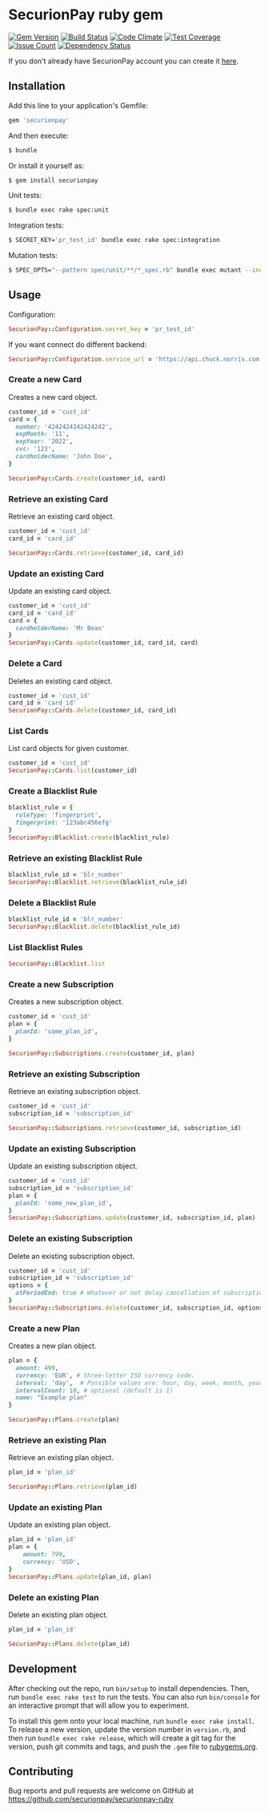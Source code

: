 # SecurionPay ruby gem

[![Gem Version](https://badge.fury.io/rb/securionpay.svg)](https://badge.fury.io/rb/securionpay)
[![Build Status](https://travis-ci.org/gwilczynski/securionpay-ruby.svg?branch=master)](https://travis-ci.org/gwilczynski/securionpay-ruby)
[![Code Climate](https://codeclimate.com/github/gwilczynski/securionpay-ruby/badges/gpa.svg)](https://codeclimate.com/github/gwilczynski/securionpay-ruby)
[![Test Coverage](https://codeclimate.com/github/gwilczynski/securionpay-ruby/badges/coverage.svg)](https://codeclimate.com/github/gwilczynski/securionpay-ruby/coverage)
[![Issue Count](https://codeclimate.com/github/gwilczynski/securionpay-ruby/badges/issue_count.svg)](https://codeclimate.com/github/gwilczynski/securionpay-ruby)
[![Dependency Status](https://gemnasium.com/badges/github.com/gwilczynski/securionpay-ruby.svg)](https://gemnasium.com/github.com/gwilczynski/securionpay-ruby)

If you don't already have SecurionPay account you can create it [here](https://securionpay.com/register).

## Installation

Add this line to your application's Gemfile:

```ruby
gem 'securionpay'
```

And then execute:

```bash
$ bundle
```

Or install it yourself as:

```bash
$ gem install securionpay
```

Unit tests:

```bash
$ bundle exec rake spec:unit
```

Integration tests:

```bash
$ SECRET_KEY='pr_test_id' bundle exec rake spec:integration
```

Mutation tests:

```bash
$ SPEC_OPTS="--pattern spec/unit/**/*_spec.rb" bundle exec mutant --include lib --require securionpay --use rspec SecurionPay*
```

## Usage

Configuration:

```ruby
SecurionPay::Configuration.secret_key = 'pr_test_id'
```

If you want connect do different backend:

```ruby
SecurionPay::Configuration.service_url = 'https://api.chuck.norris.com'
```

### Create a new Card
Creates a new card object.

```ruby
customer_id = 'cust_id'
card = {
  number: '4242424242424242',
  expMonth: '11',
  expYear: '2022',
  cvc: '123',
  cardholderName: 'John Doe',
}

SecurionPay::Cards.create(customer_id, card)
```

### Retrieve an existing Card

Retrieve an existing card object.

```ruby
customer_id = 'cust_id'
card_id = 'card_id'

SecurionPay::Cards.retrieve(customer_id, card_id)
```

### Update an existing Card

Update an existing card object.

```ruby
customer_id = 'cust_id'
card_id = 'card_id'
card = {
  cardholderName: 'Mr Bean'
}
SecurionPay::Cards.update(customer_id, card_id, card)
```

### Delete a Card

Deletes an existing card object.

```ruby
customer_id = 'cust_id'
card_id = 'card_id'
SecurionPay::Cards.delete(customer_id, card_id)
```

### List Cards

List card objects for given customer.

```ruby
customer_id = 'cust_id'
SecurionPay::Cards.list(customer_id)
```

### Create a Blacklist Rule

```ruby
blacklist_rule = {
  ruleType: 'fingerprint',
  fingerprint: '123abc456efg'
}
SecurionPay::Blacklist.create(blacklist_rule)
```

### Retrieve an existing Blacklist Rule

```ruby
blacklist_rule_id = 'blr_number'
SecurionPay::Blacklist.retrieve(blacklist_rule_id)
```

### Delete a Blacklist Rule

```ruby
blacklist_rule_id = 'blr_number'
SecurionPay::Blacklist.delete(blacklist_rule_id)
```

### List Blacklist Rules

```ruby
SecurionPay::Blacklist.list
```

### Create a new Subscription
Creates a new subscription object.

```ruby
customer_id = 'cust_id'
plan = {
  planId: 'some_plan_id',
}

SecurionPay::Subscriptions.create(customer_id, plan)
```

### Retrieve an existing Subscription

Retrieve an existing subscription object.

```ruby
customer_id = 'cust_id'
subscription_id = 'subscription_id'

SecurionPay::Subscriptions.retrieve(customer_id, subscription_id)
```

### Update an existing Subscription

Update an existing subscription object.

```ruby
customer_id = 'cust_id'
subscription_id = 'subscription_id'
plan = {
  planId: 'some_new_plan_id',
}
SecurionPay::Subscriptions.update(customer_id, subscription_id, plan)
```

### Delete an existing Subscription

Delete an existing subscription object.

```ruby
customer_id = 'cust_id'
subscription_id = 'subscription_id'
options = {
  atPeriodEnd: true # Whatever or not delay cancellation of subscription until the end of the current period. By default subscription is canceled immediately.
}
SecurionPay::Subscriptions.delete(customer_id, subscription_id, options)
```

### Create a new Plan
Creates a new plan object.

```ruby
plan = {
  amount: 499,
  currency: 'EUR', # three-letter ISO currency code.
  interval: 'day',  # Possible values are: hour, day, week, month, year
  intervalCount: 10, # optional (default is 1)
  name: "Example plan"
}

SecurionPay::Plans.create(plan)
```

### Retrieve an existing Plan

Retrieve an existing plan object.

```ruby
plan_id = 'plan_id'

SecurionPay::Plans.retrieve(plan_id)
```

### Update an existing Plan

Update an existing plan object.

```ruby
plan_id = 'plan_id'
plan = {
    amount: 799,
    currency: 'USD',
}
SecurionPay::Plans.update(plan_id, plan)
```

### Delete an existing Plan

Delete an existing plan object.

```ruby
plan_id = 'plan_id'

SecurionPay::Plans.delete(plan_id)
```

## Development

After checking out the repo, run `bin/setup` to install dependencies. Then, run `bundle exec rake test` to run the tests. You can also run `bin/console` for an interactive prompt that will allow you to experiment.

To install this gem onto your local machine, run `bundle exec rake install`. To release a new version, update the version number in `version.rb`, and then run `bundle exec rake release`, which will create a git tag for the version, push git commits and tags, and push the `.gem` file to [rubygems.org](https://rubygems.org).

## Contributing

Bug reports and pull requests are welcome on GitHub at https://github.com/securionpay/securionpay-ruby
